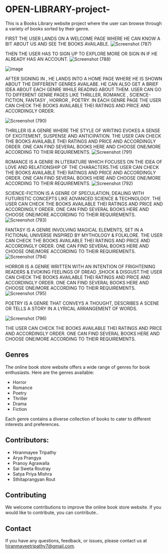 # OPEN-LIBRARY-project-

This is a Books Library website project where the user can browse through a variety of books sorted by their genre.


FIRST THE USER LANDS ON A WELCOME PAGE WHERE HE CAN KNOW A BIT ABOUT US AND SEE THE BOOKS AVAILABLE.
![Screenshot (787)](https://github.com/Hiranmayee-05/OPEN-LIBRARY-project-/assets/138790828/3eec6590-d687-4fb9-9799-34286b38d12e)

THEN THE USER HAS TO SIGN UP TO EXPLORE MORE OR SIGN IN IF HE ALREADY HAS AN ACCOUNT.
![Screenshot (788)](https://github.com/Hiranmayee-05/OPEN-LIBRARY-project-/assets/138790828/666f3c32-3d03-456f-9039-8e8f2d608926)

![image](https://github.com/Hiranmayee-05/OPEN-LIBRARY-project-/assets/138790828/a5dc4836-95bd-4162-970f-a3372c7d5902)

AFTER SIGNING IN , HE LANDS INTO A HOME PAGE WHERE HE IS SHOWN ABOUT THE DIIFFERENT GENRES AVAILABE. HE CAN ALSO GET A BRIEF IDEA ABOUT EACH GENRE WHILE READING ABOUT THEM. USER CAN GO TO DIFFERENT GENRE PAGES LIKE THRILLER, ROMANCE , SCIENCE-FICTION, FANTASY , HORROR , POETRY. IN EACH GENRE PAGE THE USER CAN CHECK THE BOOKS AVAILABLE THEI RATINGS AND PRICE AND ACCORDINGLY ORDER.

![Screenshot (790)](https://github.com/Hiranmayee-05/OPEN-LIBRARY-project-/assets/138790828/fb7d3961-a7ef-477b-9d26-dd168870d3a5)


THRILLER IS A  GENRE WHERE THE STYLE OF WRITING EVOKES A  SENSE OF EXCITEMENT, SUSPENSE AND ANTICIPATION. THE USER CAN CHECK THE BOOKS AVAILABLE THEI RATINGS AND PRICE AND ACCORDINGLY ORDER. ONE CAN FIND SEVERAL BOOKS HERE AND CHOOSE ONE/MORE ACCORDING TO THEIR REQUIREMENTS.
![Screenshot (791)](https://github.com/Hiranmayee-05/OPEN-LIBRARY-project-/assets/138790828/481f845e-d026-4aa7-b5aa-465055120709)

ROMANCE IS A GENRE IN LITERATURE WHICH FOCUSES ON THE IDEA OF LOVE AND RELATIONSHIP OF THE CHARACTERS.THE USER CAN CHECK THE BOOKS AVAILABLE THEI RATINGS AND PRICE AND ACCORDINGLY ORDER. ONE CAN FIND SEVERAL BOOKS HERE AND CHOOSE ONE/MORE ACCORDING TO THEIR REQUIREMENTS.
![Screenshot (792)](https://github.com/Hiranmayee-05/OPEN-LIBRARY-project-/assets/138790828/0d3f4485-bab8-4499-a10f-5ea076c93648)

SCIENCE-FICTION IS A GENRE OF SPECULATION, DEALING WITH FUTURISTIC CONCEPTS LIKE ADVANCED SCIENCE & TECHNOLOGY. THE USER CAN CHECK THE BOOKS AVAILABLE THEI RATINGS AND PRICE AND ACCORDINGLY ORDER.  ONE CAN FIND SEVERAL BOOKS HERE AND CHOOSE ONE/MORE ACCORDING TO THEIR REQUIREMENTS.
![Screenshot (793)](https://github.com/Hiranmayee-05/OPEN-LIBRARY-project-/assets/138790828/2618478e-b676-4ef2-9ff5-0d018e770363)

FANTASY IS A GENRE  INVOLVING MAGICAL ELEMENTS, SET IN A FICTIONAL UNIVERSE INSPIRED BY MYTHOLOGY & FOLKLORE. THE USER CAN CHECK THE BOOKS AVAILABLE THEI RATINGS AND PRICE AND ACCORDINGLY ORDER. ONE CAN FIND SEVERAL BOOKS HERE AND CHOOSE ONE/MORE ACCORDING TO THEIR REQUIREMENTS.
![Screenshot (794)](https://github.com/Hiranmayee-05/OPEN-LIBRARY-project-/assets/138790828/c73c1610-ee61-45db-9d65-b4402cd4fec4)

HORROR IS A GENRE WRITTEN WITH AN INTENTION OF FRIGHTENING READERS & EVOKING FEELINGS OF DREAD ,SHOCK & DISGUST.THE USER CAN CHECK THE BOOKS AVAILABLE THEI RATINGS AND PRICE AND ACCORDINGLY ORDER.  ONE CAN FIND SEVERAL BOOKS HERE AND CHOOSE ONE/MORE ACCORDING TO THEIR REQUIREMENTS.
![Screenshot (795)](https://github.com/Hiranmayee-05/OPEN-LIBRARY-project-/assets/138790828/bd4fcb40-b50b-422c-956e-1de67bd43224)

POETRY IS A GENRE THAT CONVEYS A THOUGHT, DESCRIBES A SCENE OR TELLS A STORY IN A LYRICAL ARRANGEMENT OF WORDS. 

![Screenshot (796)](https://github.com/Hiranmayee-05/OPEN-LIBRARY-project-/assets/138790828/7b540117-0a42-4514-90f8-2cfbb0d10b15)


THE USER CAN CHECK THE BOOKS AVAILABLE THEI RATINGS AND PRICE AND ACCORDINGLY ORDER.  ONE CAN FIND SEVERAL BOOKS HERE AND CHOOSE ONE/MORE ACCORDING TO THEIR REQUIREMENTS.


## Genres

The online book store website offers a wide range of genres for book enthusiasts. Here are the genres available:

- Horror
- Romance
- Poetry
- Thriller
- Drama
- Fiction

Each genre contains a diverse collection of books to cater to different interests and preferences.

## Contributors:
<ins> </ins>
* Hiranmayee Tripathy
* Arya Prangya
* Pranoy Agrawalla
* Sai Sweta Routray
* Satya Priya Mishra
* Sthitaprangyan Rout
## Contributing

We welcome contributions to improve the online book store website. If you would like to contribute, you can contribute..

## Contact

If you have any questions, feedback, or issues, please contact us at [hiranmayeetripathy7@gmail.com](mailto:hiranmayee@example.com).
